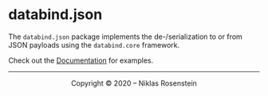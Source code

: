 # databind.json

The `databind.json` package implements the de-/serialization to or from JSON payloads using
the `databind.core` framework.

Check out the [Documentation][0] for examples.

[0]: https://niklasrosenstein.github.io/python-databind/

---

<p align="center">Copyright &copy; 2020 &ndash; Niklas Rosenstein</p>
